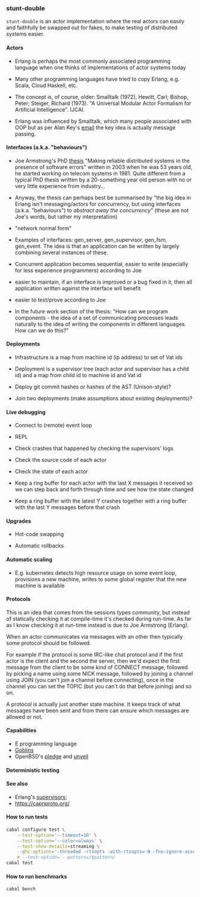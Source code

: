 ### stunt-double

`stunt-double` is an actor implementation where the real actors can easily and
faithfully be swapped out for fakes, to make testing of distributed systems
easier.

#### Actors

* Erlang is perhaps the most commonly associated programming language when one
  thinks of implementations of actor systems today

* Many other programming languages have tried to copy Erlang, e.g. Scala, Cloud
  Haskell, etc.

* The concept is, of course, older: Smalltalk (1972), Hewitt, Carl; Bishop,
  Peter; Steiger, Richard (1973). "A Universal Modular Actor Formalism for
  Artificial Intelligence". IJCAI.

* Erlang was influenced by Smalltalk, which many people associated with OOP but
  as per Alan Key's
  [email](http://lists.squeakfoundation.org/pipermail/squeak-dev/1998-October/017019.html)
  the key idea is actually message passing.

#### Interfaces (a.k.a. "behaviours")

* Joe Armstrong's PhD
  [thesis](https://erlang.org/download/armstrong_thesis_2003.pdf) "Making
  reliable distributed systems in the presence of software errors" written in
  2003 when he was 53 years old, he started working on telecom systems in 1981.
  Quite different from a typical PhD thesis written by a 20-something year old
  person with no or very little experience from industry...

* Anyway, the thesis can perhaps best be summarised by "the big idea in Erlang
  isn't messaging/actors for concurrency, but using interfaces (a.k.a.
  "behaviours") to *abstract away the concurrency*" (these are not Joe's words,
  but rather my interpretation)

* "network normal form"

* Examples of interfaces: gen_server, gen_supervisor, gen_fsm, gen_event. The
  idea is that an application can be written by largely combining several
  instances of these.

* Concurrent application becomes sequential, easier to write (especially for
  less experience programmers) according to Joe

* easier to maintain, if an interface is improved or a bug fixed in it, then all
  application written against the interface will benefit

* easier to test/prove according to Joe

* In the future work section of the thesis: "How can we program components - the
  idea of a set of communicating processes leads naturally to the idea of
  writing the components in different languages. How can we do this?"

#### Deployments

* Infrastructure is a map from machine id (ip address) to set of Vat ids

* Deployment is a supervisor tree (each actor and supervisor has a child id) and
  a map from child id to machine id and Vat id

* Deploy git commit hashes or hashes of the AST (Unison-style)?

* Join two deployments (make assumptions about existing deployments)?

#### Live debugging

* Connect to (remote) event loop
* REPL
* Check crashes that happened by checking the supervisors' logs
* Check the source code of each actor
* Check the state of each actor

* Keep a ring buffer for each actor with the last X messages it received so we
  can step back and forth through time and see how the state changed

* Keep a ring buffer with the latest Y crashes together with a ring buffer with
  the last Y messages before that crash

#### Upgrades

* Hot-code swapping

* Automatic rollbacks

#### Automatic scaling

* E.g. kubernetes detects high resource usage on some event loop, provisions a new machine, writes to some global register that the new machine is available

#### Protocols

This is an idea that comes from the sessions types community, but instead of
statically checking it at compile-time it's checked during run-time. As far as I
know checking it at run-time instead is due to Joe Armstrong (Erlang).

When an actor communicates via messages with an other then typically some
protocol should be followed.

For example if the protocol is some IRC-like chat protocol and if the first
actor is the client and the second the server, then we'd expect the first
message from the client to be some kind of CONNECT message, followed by picking
a name using some NICK message, followed by joining a channel using JOIN (you
can't join a channel before connecting), once in the channel you can set the
TOPIC (but you can't do that before joining) and so on.

A protocol is actually just another state machine. It keeps track of what
messages have been sent and from there can ensure which messages are allowed or
not.

#### Capabilities

* E programming language
* [Goblins](https://spritelyproject.org/#goblins)
* OpenBSD's [pledge](https://man.openbsd.org/pledge.2) and
  [unveil](https://man.openbsd.org/unveil.2)

#### Deterministic testing

#### See also

* Erlang's [supervisors](https://erlang.org/doc/man/supervisor.html);
* https://capnproto.org/

#### How to run tests

```bash
cabal configure test \
    --test-option='--timeout=10' \
    --test-option='--color=always' \
    --test-show-details=streaming \
    --ghc-options='-threaded -rtsopts -with-rtsopts=-N -fno-ignore-asserts' \
    # --test-option='--pattern=/$pattern/
cabal test
```

#### How to run benchmarks

`cabal bench`
